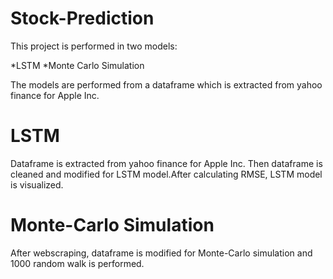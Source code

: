 # Stock-Prediction
This project is performed in two models:

 *LSTM
 *Monte Carlo Simulation

The models are performed from a dataframe which is extracted from yahoo finance for Apple Inc.

# LSTM

Dataframe is extracted from yahoo finance for Apple Inc. Then dataframe is cleaned and modified for LSTM model.After calculating RMSE, LSTM model is visualized.

# Monte-Carlo Simulation

After webscraping, dataframe is modified for Monte-Carlo simulation and 1000 random walk is performed.
